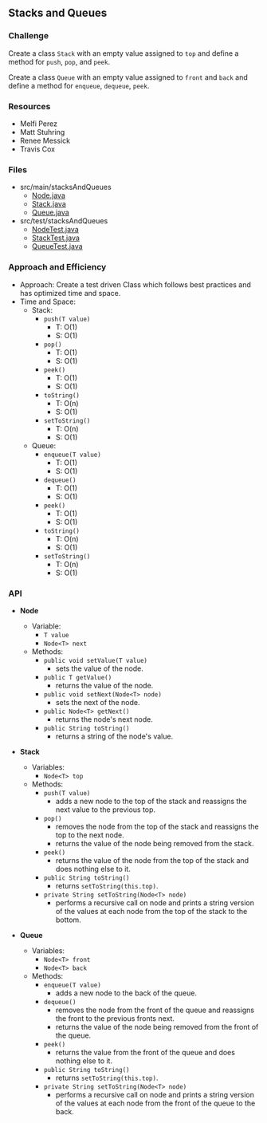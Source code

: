 ## Stacks and Queues

### Challenge
Create a class `Stack` with an empty value assigned to `top` and define a method for `push`, `pop`, and `peek`.

Create a class `Queue` with an empty value assigned to `front` and `back` and define a method for `enqueue`, `dequeue`, `peek`.

### Resources
* Melfi Perez
* Matt Stuhring
* Renee Messick
* Travis Cox

### Files
* src/main/stacksAndQueues
  * [Node.java](../code401challenges/src/main/java/stacksAndQueues/Node.java)
  * [Stack.java](../code401challenges/src/main/java/stacksAndQueues/Stack.java)
  * [Queue.java](../code401challenges/src/main/java/stacksAndQueues/Queue.java)
* src/test/stacksAndQueues
  * [NodeTest.java](../code401challenges/src/test/java/stacksAndQueues/NodeTest.java)
  * [StackTest.java](../code401challenges/src/test/java/stacksAndQueues/StackTest.java)
  * [QueueTest.java](../code401challenges/src/test/java/stacksAndQueues/QueueTest.java)

### Approach and Efficiency
* Approach: Create a test driven Class which follows best practices and has optimized time and space.
* Time and Space:
  * Stack:
    * `push(T value)`
      * T: O(1)
      * S: O(1)
    * `pop()`
      * T: O(1)
      * S: O(1)
    * `peek()`
      * T: O(1)
      * S: O(1)
    * `toString()`
      * T: O(n)
      * S: O(1)
    * `setToString()`
      * T: O(n)
      * S: O(1)
  * Queue:
    * `enqueue(T value)`
      * T: O(1)
      * S: O(1)
    * `dequeue()`
      * T: O(1)
      * S: O(1)
    * `peek()`
      * T: O(1)
      * S: O(1)
    * `toString()`
      * T: O(n)
      * S: O(1)
    * `setToString()`
      * T: O(n)
      * S: O(1)


### API
* **Node<T>**
  * Variable:
    * `T value`
    * `Node<T> next`
  * Methods:
    * `public void setValue(T value)`
      * sets the value of the node.
    * `public T getValue()`
      * returns the value of the node.
    * `public void setNext(Node<T> node)`
      * sets the next of the node.
    * `public Node<T> getNext()`
      * returns the node's next node.
    * `public String toString()`
      * returns a string of the node's value.

* **Stack<T>**
  * Variables:
    * `Node<T> top`
  * Methods:
    * `push(T value)`
      * adds a new node to the top of the stack and reassigns the next value to the previous top.
    * `pop()`
      * removes the node from the top of the stack and reassigns the top to the next node.
      * returns the value of the node being removed from the stack.
    * `peek()`
      * returns the value of the node from the top of the stack and does nothing else to it.
    * `public String toString()`
      * returns `setToString(this.top)`.
    * `private String setToString(Node<T> node)`
      * performs a recursive call on node and prints a string version of the values at each node from the top of the stack to the bottom.

* **Queue<T>**
  * Variables:
    * `Node<T> front`
    * `Node<T> back`
  * Methods:
    * `enqueue(T value)`
      * adds a new node to the back of the queue.
    * `dequeue()`
      * removes the node from the front of the queue and reassigns the front to the previous fronts next.
      * returns the value of the node being removed from the front of the queue.
    * `peek()`
      * returns the value from the front of the queue and does nothing else to it.
    * `public String toString()`
      * returns `setToString(this.top)`.
    * `private String setToString(Node<T> node)`
      * performs a recursive call on node and prints a string version of the values at each node from the front of the queue to the back.

